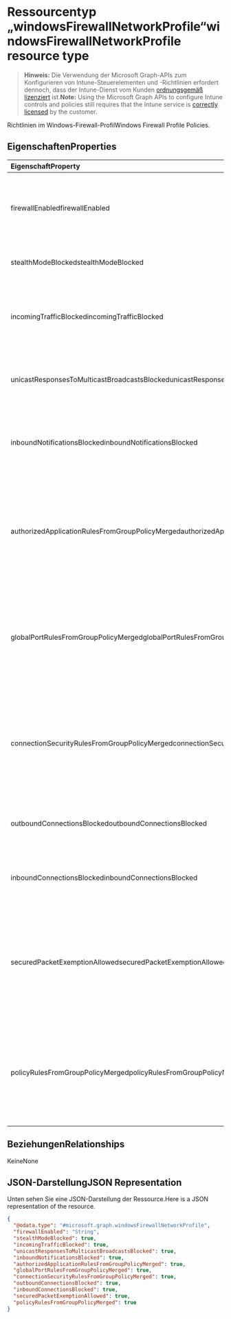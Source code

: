 # <a name="windowsfirewallnetworkprofile-resource-type"></a><span data-ttu-id="f7b0c-101">Ressourcentyp „windowsFirewallNetworkProfile“</span><span class="sxs-lookup"><span data-stu-id="f7b0c-101">windowsFirewallNetworkProfile resource type</span></span>

> <span data-ttu-id="f7b0c-102">**Hinweis:** Die Verwendung der Microsoft Graph-APIs zum Konfigurieren von Intune-Steuerelementen und -Richtlinien erfordert dennoch, dass der Intune-Dienst vom Kunden [ordnungsgemäß lizenziert](https://go.microsoft.com/fwlink/?linkid=839381) ist.</span><span class="sxs-lookup"><span data-stu-id="f7b0c-102">**Note:** Using the Microsoft Graph APIs to configure Intune controls and policies still requires that the Intune service is [correctly licensed](https://go.microsoft.com/fwlink/?linkid=839381) by the customer.</span></span>

<span data-ttu-id="f7b0c-103">Richtlinien im Windows-Firewall-Profil</span><span class="sxs-lookup"><span data-stu-id="f7b0c-103">Windows Firewall Profile Policies.</span></span>
## <a name="properties"></a><span data-ttu-id="f7b0c-104">Eigenschaften</span><span class="sxs-lookup"><span data-stu-id="f7b0c-104">Properties</span></span>
|<span data-ttu-id="f7b0c-105">Eigenschaft</span><span class="sxs-lookup"><span data-stu-id="f7b0c-105">Property</span></span>|<span data-ttu-id="f7b0c-106">Typ</span><span class="sxs-lookup"><span data-stu-id="f7b0c-106">Type</span></span>|<span data-ttu-id="f7b0c-107">Beschreibung</span><span class="sxs-lookup"><span data-stu-id="f7b0c-107">Description</span></span>|
|:---|:---|:---|
|<span data-ttu-id="f7b0c-108">firewallEnabled</span><span class="sxs-lookup"><span data-stu-id="f7b0c-108">firewallEnabled</span></span>|<span data-ttu-id="f7b0c-109">String</span><span class="sxs-lookup"><span data-stu-id="f7b0c-109">String</span></span>|<span data-ttu-id="f7b0c-110">Aktiviert die Firewall sowie die Durchsetzung erweiterter Sicherheitsoptionen. Mögliche Werte sind: `notConfigured`, `blocked` und `allowed`.</span><span class="sxs-lookup"><span data-stu-id="f7b0c-110">Turn on the firewall and advanced security enforcement Possible values are: `notConfigured`, `blocked`, `allowed`.</span></span>|
|<span data-ttu-id="f7b0c-111">stealthModeBlocked</span><span class="sxs-lookup"><span data-stu-id="f7b0c-111">stealthModeBlocked</span></span>|<span data-ttu-id="f7b0c-112">Boolean</span><span class="sxs-lookup"><span data-stu-id="f7b0c-112">Boolean</span></span>|<span data-ttu-id="f7b0c-113">Verhindert, dass der Server im geschützten Modus arbeitet.</span><span class="sxs-lookup"><span data-stu-id="f7b0c-113">Prevent the server from operating in stealth mode</span></span>|
|<span data-ttu-id="f7b0c-114">incomingTrafficBlocked</span><span class="sxs-lookup"><span data-stu-id="f7b0c-114">incomingTrafficBlocked</span></span>|<span data-ttu-id="f7b0c-115">Boolean</span><span class="sxs-lookup"><span data-stu-id="f7b0c-115">Boolean</span></span>|<span data-ttu-id="f7b0c-116">Konfiguriert die Firewall so, dass sämtlicher eingehender Datenverkehr blockiert wird, unabhängig von anderen Richtlinieneinstellungen.</span><span class="sxs-lookup"><span data-stu-id="f7b0c-116">Configures the firewall to block all incoming traffic regardless of other policy settings</span></span>|
|<span data-ttu-id="f7b0c-117">unicastResponsesToMulticastBroadcastsBlocked</span><span class="sxs-lookup"><span data-stu-id="f7b0c-117">unicastResponsesToMulticastBroadcastsBlocked</span></span>|<span data-ttu-id="f7b0c-118">Boolean</span><span class="sxs-lookup"><span data-stu-id="f7b0c-118">Boolean</span></span>|<span data-ttu-id="f7b0c-119">Konfiguriert die Firewall so, dass Unicastantworten auf Multicast-Broadcastdatenverkehr blockiert werden.</span><span class="sxs-lookup"><span data-stu-id="f7b0c-119">Configures the firewall to block unicast responses to multicast broadcast traffic</span></span>|
|<span data-ttu-id="f7b0c-120">inboundNotificationsBlocked</span><span class="sxs-lookup"><span data-stu-id="f7b0c-120">inboundNotificationsBlocked</span></span>|<span data-ttu-id="f7b0c-121">Boolean</span><span class="sxs-lookup"><span data-stu-id="f7b0c-121">Boolean</span></span>|<span data-ttu-id="f7b0c-122">Verhindert, dass die Firewall Benachrichtigungen anzeigt, sobald eine Anwendung nicht mehr auf einem Port lauschen darf.</span><span class="sxs-lookup"><span data-stu-id="f7b0c-122">Prevents the firewall from displaying notifications when an application is blocked from listening on a port</span></span>|
|<span data-ttu-id="f7b0c-123">authorizedApplicationRulesFromGroupPolicyMerged</span><span class="sxs-lookup"><span data-stu-id="f7b0c-123">authorizedApplicationRulesFromGroupPolicyMerged</span></span>|<span data-ttu-id="f7b0c-124">Boolean</span><span class="sxs-lookup"><span data-stu-id="f7b0c-124">Boolean</span></span>|<span data-ttu-id="f7b0c-125">Konfiguriert die Firewall so, dass autorisierte Anwendungsregeln aus Gruppenrichtlinien mit den Regeln aus dem lokalen Speicher zusammengeführt werden. Die Regeln im lokalen Speicher werden also nicht mehr ignoriert.</span><span class="sxs-lookup"><span data-stu-id="f7b0c-125">Configures the firewall to merge authorized application rules from group policy with those from local store instead of ignoring the local store rules</span></span>|
|<span data-ttu-id="f7b0c-126">globalPortRulesFromGroupPolicyMerged</span><span class="sxs-lookup"><span data-stu-id="f7b0c-126">globalPortRulesFromGroupPolicyMerged</span></span>|<span data-ttu-id="f7b0c-127">Boolean</span><span class="sxs-lookup"><span data-stu-id="f7b0c-127">Boolean</span></span>|<span data-ttu-id="f7b0c-128">Konfiguriert die Firewall so, dass globale Portregeln aus Gruppenrichtlinien mit den Regeln aus dem lokalen Speicher zusammengeführt werden. Die Regeln im lokalen Speicher werden also nicht mehr ignoriert.</span><span class="sxs-lookup"><span data-stu-id="f7b0c-128">Configures the firewall to merge global port rules from group policy with those from local store instead of ignoring the local store rules</span></span>|
|<span data-ttu-id="f7b0c-129">connectionSecurityRulesFromGroupPolicyMerged</span><span class="sxs-lookup"><span data-stu-id="f7b0c-129">connectionSecurityRulesFromGroupPolicyMerged</span></span>|<span data-ttu-id="f7b0c-130">Boolean</span><span class="sxs-lookup"><span data-stu-id="f7b0c-130">Boolean</span></span>|<span data-ttu-id="f7b0c-131">Konfiguriert die Firewall so, dass Verbindungssicherheitsregeln aus Gruppenrichtlinien mit den Regeln aus dem lokalen Speicher zusammengeführt werden. Die Regeln im lokalen Speicher werden also nicht mehr ignoriert.</span><span class="sxs-lookup"><span data-stu-id="f7b0c-131">Configures the firewall to merge connection security rules from group policy with those from local store instead of ignoring the local store rules</span></span>|
|<span data-ttu-id="f7b0c-132">outboundConnectionsBlocked</span><span class="sxs-lookup"><span data-stu-id="f7b0c-132">outboundConnectionsBlocked</span></span>|<span data-ttu-id="f7b0c-133">Boolean</span><span class="sxs-lookup"><span data-stu-id="f7b0c-133">Boolean</span></span>|<span data-ttu-id="f7b0c-134">Konfiguriert die Firewall so, dass alle ausgehenden Verbindungen standardmäßig blockiert werden.</span><span class="sxs-lookup"><span data-stu-id="f7b0c-134">Configures the firewall to block all outgoing connections by default</span></span>|
|<span data-ttu-id="f7b0c-135">inboundConnectionsBlocked</span><span class="sxs-lookup"><span data-stu-id="f7b0c-135">inboundConnectionsBlocked</span></span>|<span data-ttu-id="f7b0c-136">Boolean</span><span class="sxs-lookup"><span data-stu-id="f7b0c-136">Boolean</span></span>|<span data-ttu-id="f7b0c-137">Konfiguriert die Firewall so, dass alle eingehenden Verbindungen standardmäßig blockiert werden.</span><span class="sxs-lookup"><span data-stu-id="f7b0c-137">Configures the firewall to block all incoming connections by default</span></span>|
|<span data-ttu-id="f7b0c-138">securedPacketExemptionAllowed</span><span class="sxs-lookup"><span data-stu-id="f7b0c-138">securedPacketExemptionAllowed</span></span>|<span data-ttu-id="f7b0c-139">Boolean</span><span class="sxs-lookup"><span data-stu-id="f7b0c-139">Boolean</span></span>|<span data-ttu-id="f7b0c-140">Konfiguriert die Firewall so, dass der Hostcomputer auch dann auf unaufgefordert gesendeten Netzwerkdatenverkehr antworten darf, wenn „stealthModeBlocked“ auf „true“ gesetzt ist, vorausgesetzt, der Datenverkehr ist IPsec-gesichert.</span><span class="sxs-lookup"><span data-stu-id="f7b0c-140">Configures the firewall to allow the host computer to respond to unsolicited network traffic of that traffic is secured by IPSec even when stealthModeBlocked is set to true</span></span>|
|<span data-ttu-id="f7b0c-141">policyRulesFromGroupPolicyMerged</span><span class="sxs-lookup"><span data-stu-id="f7b0c-141">policyRulesFromGroupPolicyMerged</span></span>|<span data-ttu-id="f7b0c-142">Boolean</span><span class="sxs-lookup"><span data-stu-id="f7b0c-142">Boolean</span></span>|<span data-ttu-id="f7b0c-143">Konfiguriert die Firewall so, dass Firewallregelrichtlinien aus Gruppenrichtlinien mit den Richtlinien aus dem lokalen Speicher zusammengeführt werden. Die Richtlinien im lokalen Speicher werden also nicht mehr ignoriert.</span><span class="sxs-lookup"><span data-stu-id="f7b0c-143">Configures the firewall to merge Firewall Rule policies from group policy with those from local store instead of ignoring the local store rules</span></span>|

## <a name="relationships"></a><span data-ttu-id="f7b0c-144">Beziehungen</span><span class="sxs-lookup"><span data-stu-id="f7b0c-144">Relationships</span></span>
<span data-ttu-id="f7b0c-145">Keine</span><span class="sxs-lookup"><span data-stu-id="f7b0c-145">None</span></span>
## <a name="json-representation"></a><span data-ttu-id="f7b0c-146">JSON-Darstellung</span><span class="sxs-lookup"><span data-stu-id="f7b0c-146">JSON Representation</span></span>
<span data-ttu-id="f7b0c-147">Unten sehen Sie eine JSON-Darstellung der Ressource.</span><span class="sxs-lookup"><span data-stu-id="f7b0c-147">Here is a JSON representation of the resource.</span></span>
<!-- {
  "blockType": "resource",
  "keyProperty": "id",
  "@odata.type": "microsoft.graph.windowsFirewallNetworkProfile"
}
-->
``` json
{
  "@odata.type": "#microsoft.graph.windowsFirewallNetworkProfile",
  "firewallEnabled": "String",
  "stealthModeBlocked": true,
  "incomingTrafficBlocked": true,
  "unicastResponsesToMulticastBroadcastsBlocked": true,
  "inboundNotificationsBlocked": true,
  "authorizedApplicationRulesFromGroupPolicyMerged": true,
  "globalPortRulesFromGroupPolicyMerged": true,
  "connectionSecurityRulesFromGroupPolicyMerged": true,
  "outboundConnectionsBlocked": true,
  "inboundConnectionsBlocked": true,
  "securedPacketExemptionAllowed": true,
  "policyRulesFromGroupPolicyMerged": true
}
```



